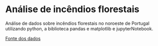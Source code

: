 # Análise de incêndios florestais

Análise de dados sobre incêndios florestais no noroeste de Portugal  utilizando python, a biblioteca pandas e matplotlib e jupyterNotebook.

[Fonte dos dados](https://archive.ics.uci.edu/ml/datasets/Forest+Fires)
